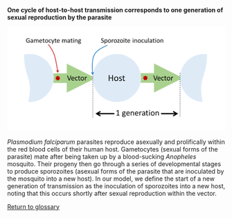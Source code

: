 **One cycle of host-to-host transmission corresponds to one generation of sexual reproduction by the parasite** 

![generation](generation.png)

*Plasmodium falciparum* parasites reproduce asexually and prolifically within the red blood cells of their human  host.  Gametocytes (sexual forms of the parasite) mate after being taken up by a blood-sucking *Anopheles* mosquito.  Their progeny then go through a series of developmental stages to produce sporozoites (asexual forms of the parasite that are inoculated by the mosquito into a new host).  In our model, we define the start of a new generation of transmission as the inoculation of sporozoites into a new host, noting that this occurs shortly after sexual reproduction within the vector.

[Return to glossary](glossary.md)